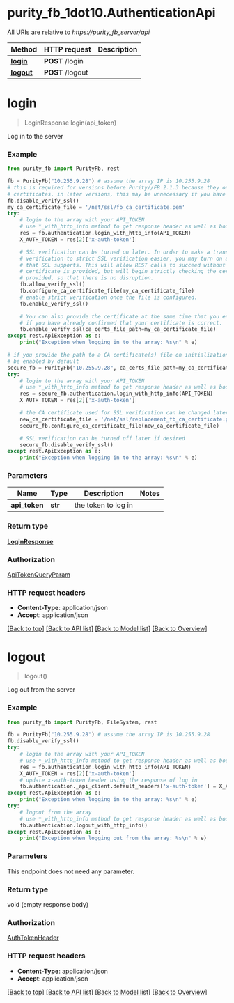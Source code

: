 # purity_fb_1dot10.AuthenticationApi

All URIs are relative to *https://purity_fb_server/api*

Method | HTTP request | Description
------------- | ------------- | -------------
[**login**](AuthenticationApi.md#login) | **POST** /login | 
[**logout**](AuthenticationApi.md#logout) | **POST** /logout | 


# **login**
> LoginResponse login(api_token)



Log in to the server

### Example 
```python
from purity_fb import PurityFb, rest

fb = PurityFb("10.255.9.28") # assume the array IP is 10.255.9.28
# this is required for versions before Purity//FB 2.1.3 because they only supports self-signed
# certificates. in later versions, this may be unnecessary if you have imported a certificate.
fb.disable_verify_ssl()
my_ca_certificate_file = '/net/ssl/fb_ca_certificate.pem'
try:
    # login to the array with your API_TOKEN
    # use *_with_http_info method to get response header as well as body
    res = fb.authentication.login_with_http_info(API_TOKEN)
    X_AUTH_TOKEN = res[2]['x-auth-token']

    # SSL verification can be turned on later. In order to make a transition from no SSL
    # verification to strict SSL verification easier, you may turn on a "Certificate Optional" mode
    # that SSL supports. This will allow REST calls to succeed without SSL verification when no
    # certificate is provided, but will begin strictly checking the certificate once one has been
    # provided, so that there is no disruption.
    fb.allow_verify_ssl()
    fb.configure_ca_certificate_file(my_ca_certificate_file)
    # enable strict verification once the file is configured.
    fb.enable_verify_ssl()

    # You can also provide the certificate at the same time that you enable strict SSL verification,
    # if you have already confirmed that your certificate is correct.
    fb.enable_verify_ssl(ca_certs_file_path=my_ca_certificate_file)
except rest.ApiException as e:
    print("Exception when logging in to the array: %s\n" % e)

# if you provide the path to a CA certificate(s) file on initialization, then SSL verification will
# be enabled by default
secure_fb = PurityFb("10.255.9.28", ca_certs_file_path=my_ca_certificate_file)
try:
    # login to the array with your API_TOKEN
    # use *_with_http_info method to get response header as well as body
    res = secure_fb.authentication.login_with_http_info(API_TOKEN)
    X_AUTH_TOKEN = res[2]['x-auth-token']

    # the CA certificate used for SSL verification can be changed later if desired
    new_ca_certificate_file = '/net/ssl/replacement_fb_ca_certificate.pem'
    secure_fb.configure_ca_certificate_file(new_ca_certificate_file)

    # SSL verification can be turned off later if desired
    secure_fb.disable_verify_ssl()
except rest.ApiException as e:
    print("Exception when logging in to the array: %s\n" % e)
```

### Parameters

Name | Type | Description  | Notes
------------- | ------------- | ------------- | -------------
 **api_token** | **str**| the token to log in | 

### Return type

[**LoginResponse**](LoginResponse.md)

### Authorization

[ApiTokenQueryParam](index.md#ApiTokenQueryParam)

### HTTP request headers

 - **Content-Type**: application/json
 - **Accept**: application/json

[[Back to top]](#) [[Back to API list]](index.md#endpoint-properties) [[Back to Model list]](index.md#documentation-for-models) [[Back to Overview]](index.md)

# **logout**
> logout()



Log out from the server

### Example 
```python
from purity_fb import PurityFb, FileSystem, rest

fb = PurityFb("10.255.9.28") # assume the array IP is 10.255.9.28
fb.disable_verify_ssl()
try:
    # login to the array with your API_TOKEN
    # use *_with_http_info method to get response header as well as body
    res = fb.authentication.login_with_http_info(API_TOKEN)
    X_AUTH_TOKEN = res[2]['x-auth-token']
    # update x-auth-token header using the response of log in
    fb.authentication._api_client.default_headers['x-auth-token'] = X_AUTH_TOKEN
except rest.ApiException as e:
    print("Exception when logging in to the array: %s\n" % e)
try:
    # logout from the array
    # use *_with_http_info method to get response header as well as body
    fb.authentication.logout_with_http_info()
except rest.ApiException as e:
    print("Exception when logging out from the array: %s\n" % e)
```

### Parameters
This endpoint does not need any parameter.

### Return type

void (empty response body)

### Authorization

[AuthTokenHeader](index.md#AuthTokenHeader)

### HTTP request headers

 - **Content-Type**: application/json
 - **Accept**: application/json

[[Back to top]](#) [[Back to API list]](index.md#endpoint-properties) [[Back to Model list]](index.md#documentation-for-models) [[Back to Overview]](index.md)

